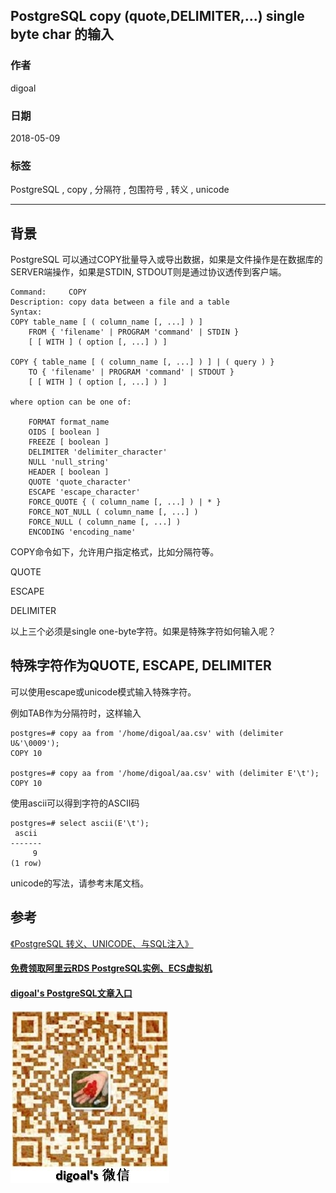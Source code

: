 ## PostgreSQL copy (quote,DELIMITER,...) single byte char 的输入  
                                                                 
### 作者                                                                 
digoal                                                                 
                                                                 
### 日期                                                                 
2018-05-09                                                               
                                                                 
### 标签                                                                 
PostgreSQL , copy , 分隔符 , 包围符号 , 转义 , unicode    
                                                                 
----                                                                 
                                                                 
## 背景        
PostgreSQL 可以通过COPY批量导入或导出数据，如果是文件操作是在数据库的SERVER端操作，如果是STDIN, STDOUT则是通过协议透传到客户端。  
  
```  
Command:     COPY  
Description: copy data between a file and a table  
Syntax:  
COPY table_name [ ( column_name [, ...] ) ]  
    FROM { 'filename' | PROGRAM 'command' | STDIN }  
    [ [ WITH ] ( option [, ...] ) ]  
  
COPY { table_name [ ( column_name [, ...] ) ] | ( query ) }  
    TO { 'filename' | PROGRAM 'command' | STDOUT }  
    [ [ WITH ] ( option [, ...] ) ]  
  
where option can be one of:  
  
    FORMAT format_name  
    OIDS [ boolean ]  
    FREEZE [ boolean ]  
    DELIMITER 'delimiter_character'  
    NULL 'null_string'  
    HEADER [ boolean ]  
    QUOTE 'quote_character'  
    ESCAPE 'escape_character'  
    FORCE_QUOTE { ( column_name [, ...] ) | * }  
    FORCE_NOT_NULL ( column_name [, ...] )  
    FORCE_NULL ( column_name [, ...] )  
    ENCODING 'encoding_name'  
```  
  
COPY命令如下，允许用户指定格式，比如分隔符等。  
  
QUOTE  
  
ESCAPE  
  
DELIMITER  
  
以上三个必须是single one-byte字符。如果是特殊字符如何输入呢？  
  
## 特殊字符作为QUOTE, ESCAPE, DELIMITER  
可以使用escape或unicode模式输入特殊字符。  
  
例如TAB作为分隔符时，这样输入  
  
```  
postgres=# copy aa from '/home/digoal/aa.csv' with (delimiter U&'\0009');  
COPY 10  
  
postgres=# copy aa from '/home/digoal/aa.csv' with (delimiter E'\t');  
COPY 10  
```  
  
使用ascii可以得到字符的ASCII码  
  
```  
postgres=# select ascii(E'\t');  
 ascii   
-------  
     9  
(1 row)  
```  
  
unicode的写法，请参考末尾文档。  
  
## 参考  
  
[《PostgreSQL 转义、UNICODE、与SQL注入》](../201704/20170402_01.md)    
  
  
  
  
  
  
  
  
  
  
  
  
  
  
  
#### [免费领取阿里云RDS PostgreSQL实例、ECS虚拟机](https://free.aliyun.com/ "57258f76c37864c6e6d23383d05714ea")
  
  
#### [digoal's PostgreSQL文章入口](https://github.com/digoal/blog/blob/master/README.md "22709685feb7cab07d30f30387f0a9ae")
  
  
![digoal's weixin](../pic/digoal_weixin.jpg "f7ad92eeba24523fd47a6e1a0e691b59")
  
  
  
  
  
  
  
